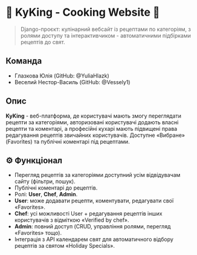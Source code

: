 # 🥪 KyKing - Cooking Website 🥪

> Django-проєкт: кулінарний вебсайт із рецептами по категоріям, з ролями доступу та інтерактивчиком - автоматичними підбірками рецептів до свят.

## Команда
- Глазкова Юлія (GitHub: @YuliaHlazk)
- Веселий Нестор-Василь (GitHub: @Vessely1)

## Опис
**KyKing** - веб-платформа, де користувачі мають змогу переглядати рецепти за категоріями, авторизовані користувачі додають власні рецепти та коментарі, а професійні кухарі мають підвищені права редагування рецептів звичайних користувачів. Доступне «Вибране» (Favorites) та публічні коментарі під рецептами.  

## ⚙️ Функціонал 
- Перегляд рецептів за категоріями доступний усім відвідувачам сайту (фільтри, пошук).
- Публічні коментарі до рецептів.
- Ролі: **User**, **Chef**, **Admin**.
- **User**: може додавати рецепти, коментувати, редагувати свої «Favorites».
- **Chef**: усі можливості User + редагування рецептів інших користувачів з відміткою «Verified by chef».
- **Admin**: повний доступ (CRUD, управління ролями, перегляд «Favorites» тощо).
- Інтеграція з API календарем свят для автоматичного відбору рецептів за святом «Holiday Specials».
